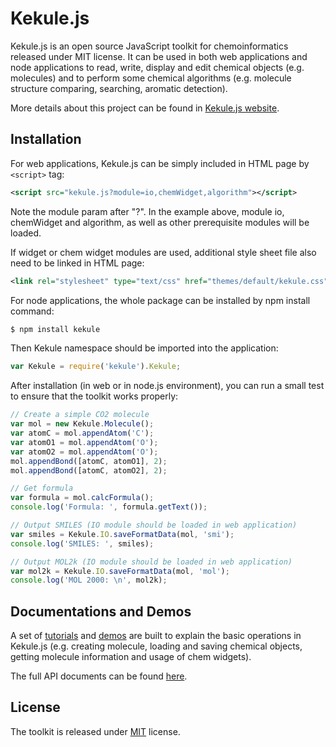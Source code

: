 # Kekule.js

Kekule.js is an open source JavaScript toolkit for chemoinformatics released under MIT license. It can be used in both web applications and node applications to read, write, display and edit chemical objects (e.g. molecules) and to perform some chemical algorithms (e.g. molecule structure comparing, searching, aromatic detection).

More details about this project can be found in [Kekule.js website](http://partridgejiang.github.io/Kekule.js/). 

## Installation

For web applications, Kekule.js can be simply included in HTML page by `<script>` tag:

```xml
<script src="kekule.js?module=io,chemWidget,algorithm"></script>
```

Note the module param after "?". In the example above, module io, chemWidget and algorithm, as well as other prerequisite modules will be loaded.

If widget or chem widget modules are used, additional style sheet file also need to be linked in HTML page:

```xml
<link rel="stylesheet" type="text/css" href="themes/default/kekule.css" />
```

For node applications, the whole package can be installed by npm install command:

```bash
$ npm install kekule
```

Then Kekule namespace should be imported into the application:

```javascript
var Kekule = require('kekule').Kekule;
```

After installation (in web or in node.js environment), you can run a small test to ensure that the toolkit works properly:
 
```javascript
// Create a simple CO2 molecule
var mol = new Kekule.Molecule();
var atomC = mol.appendAtom('C');
var atomO1 = mol.appendAtom('O');
var atomO2 = mol.appendAtom('O');
mol.appendBond([atomC, atomO1], 2);
mol.appendBond([atomC, atomO2], 2);

// Get formula
var formula = mol.calcFormula();
console.log('Formula: ', formula.getText());

// Output SMILES (IO module should be loaded in web application)
var smiles = Kekule.IO.saveFormatData(mol, 'smi');
console.log('SMILES: ', smiles);

// Output MOL2k (IO module should be loaded in web application)
var mol2k = Kekule.IO.saveFormatData(mol, 'mol');
console.log('MOL 2000: \n', mol2k);
```

## Documentations and Demos

A set of [tutorials](http://partridgejiang.github.io/Kekule.js/documents/tutorial/index.html) and [demos](http://partridgejiang.github.io/Kekule.js/demos/index.html) are built to explain the basic operations in Kekule.js (e.g. creating molecule, loading and saving chemical objects, getting molecule information and usage of chem widgets).   

The full API documents can be found [here](http://partridgejiang.github.io/Kekule.js/documents/).
 
## License

The toolkit is released under [MIT](https://github.com/partridgejiang/Kekule.js/blob/master/LICENSE) license.